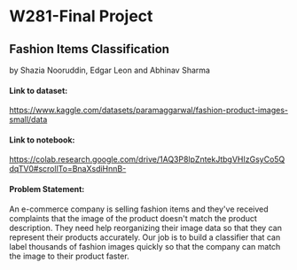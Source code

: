 # W281-Final Project
## Fashion Items Classification

by Shazia Nooruddin, Edgar Leon and Abhinav Sharma

#### Link to dataset:

https://www.kaggle.com/datasets/paramaggarwal/fashion-product-images-small/data

#### Link to notebook:

https://colab.research.google.com/drive/1AQ3P8lpZntekJtbgVHIzGsyCo5QdqTV0#scrollTo=BnaXsdiHnnB-

#### Problem Statement:

An e-commerce company is selling fashion items and they've received complaints that the image of the product doesn't match the product description. They need help reorganizing their image data so that they can represent their products accurately. Our job is to build a classifier that can label thousands of fashion images quickly so that the company can match the image to their product faster.
